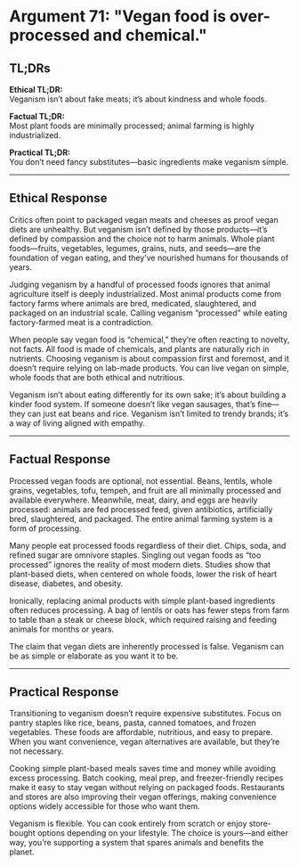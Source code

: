 <!-- type: Health & Nutrition -->

# Argument 71: "Vegan food is over-processed and chemical."

## TL;DRs

**Ethical TL;DR:**  
Veganism isn’t about fake meats; it’s about kindness and whole foods.

**Factual TL;DR:**  
Most plant foods are minimally processed; animal farming is highly industrialized.

**Practical TL;DR:**  
You don’t need fancy substitutes—basic ingredients make veganism simple.

---

## Ethical Response

Critics often point to packaged vegan meats and cheeses as proof vegan diets are unhealthy. But veganism isn’t defined by those products—it’s defined by compassion and the choice not to harm animals. Whole plant foods—fruits, vegetables, legumes, grains, nuts, and seeds—are the foundation of vegan eating, and they’ve nourished humans for thousands of years.

Judging veganism by a handful of processed foods ignores that animal agriculture itself is deeply industrialized. Most animal products come from factory farms where animals are bred, medicated, slaughtered, and packaged on an industrial scale. Calling veganism “processed” while eating factory-farmed meat is a contradiction.

When people say vegan food is “chemical,” they’re often reacting to novelty, not facts. All food is made of chemicals, and plants are naturally rich in nutrients. Choosing veganism is about compassion first and foremost, and it doesn’t require relying on lab-made products. You can live vegan on simple, whole foods that are both ethical and nutritious.

Veganism isn’t about eating differently for its own sake; it’s about building a kinder food system. If someone doesn’t like vegan sausages, that’s fine—they can just eat beans and rice. Veganism isn’t limited to trendy brands; it’s a way of living aligned with empathy.

---

## Factual Response

Processed vegan foods are optional, not essential. Beans, lentils, whole grains, vegetables, tofu, tempeh, and fruit are all minimally processed and available everywhere. Meanwhile, meat, dairy, and eggs are heavily processed: animals are fed processed feed, given antibiotics, artificially bred, slaughtered, and packaged. The entire animal farming system is a form of processing.

Many people eat processed foods regardless of their diet. Chips, soda, and refined sugar are omnivore staples. Singling out vegan foods as “too processed” ignores the reality of most modern diets. Studies show that plant-based diets, when centered on whole foods, lower the risk of heart disease, diabetes, and obesity.

Ironically, replacing animal products with simple plant-based ingredients often reduces processing. A bag of lentils or oats has fewer steps from farm to table than a steak or cheese block, which required raising and feeding animals for months or years.

The claim that vegan diets are inherently processed is false. Veganism can be as simple or elaborate as you want it to be.

---

## Practical Response

Transitioning to veganism doesn’t require expensive substitutes. Focus on pantry staples like rice, beans, pasta, canned tomatoes, and frozen vegetables. These foods are affordable, nutritious, and easy to prepare. When you want convenience, vegan alternatives are available, but they’re not necessary.

Cooking simple plant-based meals saves time and money while avoiding excess processing. Batch cooking, meal prep, and freezer-friendly recipes make it easy to stay vegan without relying on packaged foods. Restaurants and stores are also improving their vegan offerings, making convenience options widely accessible for those who want them.

Veganism is flexible. You can cook entirely from scratch or enjoy store-bought options depending on your lifestyle. The choice is yours—and either way, you’re supporting a system that spares animals and benefits the planet.
